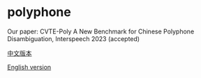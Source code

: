 # polyphone

Our paper: CVTE-Poly A New Benchmark for Chinese Polyphone Disambiguation, Interspeech 2023 (accepted)

[中文版本](https://newzsh.github.io/zsh/blogging/2022/06/06/polyphone_cn.html)

[English version](https://newzsh.github.io/zsh/blogging/2022/06/06/polyphone.html)
